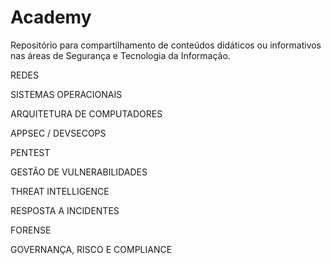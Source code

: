 # Academy

Repositório para compartilhamento de conteúdos didáticos ou informativos nas áreas de Segurança e Tecnologia da Informação.

REDES

SISTEMAS OPERACIONAIS

ARQUITETURA DE COMPUTADORES

APPSEC / DEVSECOPS

PENTEST

GESTÃO DE VULNERABILIDADES

THREAT INTELLIGENCE

RESPOSTA A INCIDENTES

FORENSE

GOVERNANÇA, RISCO E COMPLIANCE

